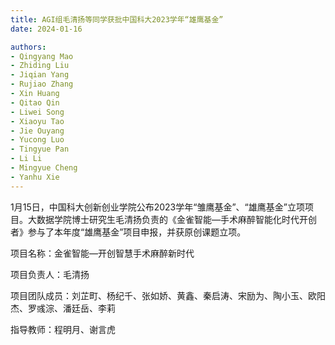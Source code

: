 ```yaml
---
title: AGI组毛清扬等同学获批中国科大2023学年“雄鹰基金”
date: 2024-01-16

authors:
- Qingyang Mao
- Zhiding Liu
- Jiqian Yang
- Rujiao Zhang
- Xin Huang
- Qitao Qin
- Liwei Song
- Xiaoyu Tao
- Jie Ouyang
- Yucong Luo
- Tingyue Pan
- Li Li
- Mingyue Cheng
- Yanhu Xie
---
```


1月15日，中国科大创新创业学院公布2023学年“雏鹰基金”、“雄鹰基金”立项项目。大数据学院博士研究生毛清扬负责的《金雀智能—手术麻醉智能化时代开创者》参与了本年度“雄鹰基金”项目申报，并获原创课题立项。

<!--more-->

项目名称：金雀智能—开创智慧手术麻醉新时代

项目负责人：毛清扬

项目团队成员：刘芷町、杨纪千、张如娇、黄鑫、秦启涛、宋励为、陶小玉、欧阳杰、罗彧淙、潘廷岳、李莉

指导教师：程明月、谢言虎
